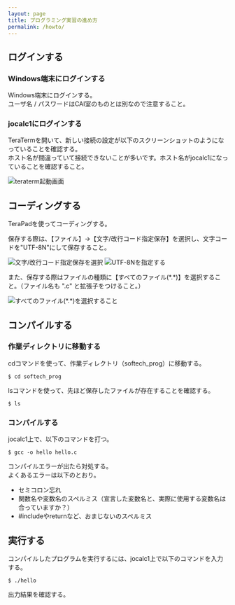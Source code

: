```yaml
---
layout: page
title: プログラミング実習の進め方
permalink: /howto/
---
```


## ログインする

### Windows端末にログインする
Windows端末にログインする。  
ユーザ名 / パスワードはCAI室のものとは別なので注意すること。

### jocalc1にログインする
TeraTermを開いて、新しい接続の設定が以下のスクリーンショットのようになっていることを確認する。  
ホスト名が間違っていて接続できないことが多いです。ホスト名がjocalc1になっていることを確認すること。

![teraterm起動画面]({{site.baseurl}}/images/teraterm1.jpg)


## コーディングする
TeraPadを使ってコーディングする。

保存する際は、【ファイル】->【文字/改行コード指定保存】を選択し、文字コードを"UTF-8N"にして保存すること。

![文字/改行コード指定保存を選択]({{site.baseurl}}/images/save1.jpg)
![UTF-8Nを指定する]({{site.baseurl}}/images/save2.jpg)

また、保存する際はファイルの種類に【すべてのファイル(\*.\*)】を選択すること。（ファイル名も ".c" と拡張子をつけること。）

![すべてのファイル(\*.\*)を選択すること]({{site.baseurl}}/images/save3.jpg)


## コンパイルする

### 作業ディレクトリに移動する
cdコマンドを使って、作業ディレクトリ（softech_prog）に移動する。

```
$ cd softech_prog
```

lsコマンドを使って、先ほど保存したファイルが存在することを確認する。

```
$ ls
```

### コンパイルする
jocalc1上で、以下のコマンドを打つ。

```
$ gcc -o hello hello.c
```


コンパイルエラーが出たら対処する。  
よくあるエラーは以下のとおり。

- セミコロン忘れ
- 関数名や変数名のスペルミス（宣言した変数名と、実際に使用する変数名は合っていますか？）
- #includeやreturnなど、おまじないのスペルミス


## 実行する
コンパイルしたプログラムを実行するには、jocalc1上で以下のコマンドを入力する。

```
$ ./hello
```

出力結果を確認する。


